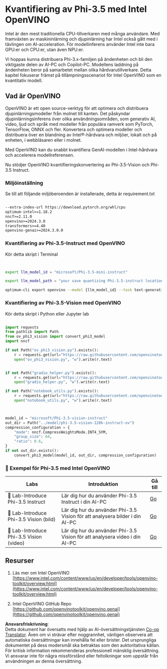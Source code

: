 <!--
CO_OP_TRANSLATOR_METADATA:
{
  "original_hash": "3139a6a82f357a9f90f1fe51c4caf65a",
  "translation_date": "2025-05-09T13:56:56+00:00",
  "source_file": "md/01.Introduction/04/UsingIntelOpenVINOQuantifyingPhi.md",
  "language_code": "sv"
}
-->
# **Kvantifiering av Phi-3.5 med Intel OpenVINO**

Intel är den mest traditionella CPU-tillverkaren med många användare. Med framväxten av maskininlärning och djupinlärning har Intel också gått med i tävlingen om AI-acceleration. För modellinferens använder Intel inte bara GPU:er och CPU:er, utan även NPU:er.

Vi hoppas kunna distribuera Phi-3.x-familjen på ändenheten och bli den viktigaste delen av AI-PC och Copilot-PC. Modellens laddning på ändenheten beror på samarbetet mellan olika hårdvarutillverkare. Detta kapitel fokuserar främst på tillämpningsscenariot för Intel OpenVINO som en kvantitativ modell.

## **Vad är OpenVINO**

OpenVINO är ett open source-verktyg för att optimera och distribuera djupinlärningsmodeller från molnet till kanten. Det påskyndar djupinlärningsinferens över olika användningsområden, som generativ AI, video, ljud och språk med modeller från populära ramverk som PyTorch, TensorFlow, ONNX och fler. Konvertera och optimera modeller och distribuera över en blandning av Intel®-hårdvara och miljöer, lokalt och på enheten, i webbläsaren eller i molnet.

Med OpenVINO kan du snabbt kvantifiera GenAI-modellen i Intel-hårdvara och accelerera modellreferensen.

Nu stödjer OpenVINO kvantifieringskonvertering av Phi-3.5-Vision och Phi-3.5 Instruct.

### **Miljöinställning**

Se till att följande miljöberoenden är installerade, detta är requirement.txt

```txt

--extra-index-url https://download.pytorch.org/whl/cpu
optimum-intel>=1.18.2
nncf>=2.11.0
openvino>=2024.3.0
transformers>=4.40
openvino-genai>=2024.3.0.0

```

### **Kvantifiering av Phi-3.5-Instruct med OpenVINO**

Kör detta skript i Terminal

```bash


export llm_model_id = "microsoft/Phi-3.5-mini-instruct"

export llm_model_path = "your save quantizing Phi-3.5-instruct location"

optimum-cli export openvino --model {llm_model_id} --task text-generation-with-past --weight-format int4 --group-size 128 --ratio 0.6  --sym  --trust-remote-code {llm_model_path}


```

### **Kvantifiering av Phi-3.5-Vision med OpenVINO**

Kör detta skript i Python eller Jupyter lab

```python

import requests
from pathlib import Path
from ov_phi3_vision import convert_phi3_model
import nncf

if not Path("ov_phi3_vision.py").exists():
    r = requests.get(url="https://raw.githubusercontent.com/openvinotoolkit/openvino_notebooks/latest/notebooks/phi-3-vision/ov_phi3_vision.py")
    open("ov_phi3_vision.py", "w").write(r.text)


if not Path("gradio_helper.py").exists():
    r = requests.get(url="https://raw.githubusercontent.com/openvinotoolkit/openvino_notebooks/latest/notebooks/phi-3-vision/gradio_helper.py")
    open("gradio_helper.py", "w").write(r.text)

if not Path("notebook_utils.py").exists():
    r = requests.get(url="https://raw.githubusercontent.com/openvinotoolkit/openvino_notebooks/latest/utils/notebook_utils.py")
    open("notebook_utils.py", "w").write(r.text)



model_id = "microsoft/Phi-3.5-vision-instruct"
out_dir = Path("../model/phi-3.5-vision-128k-instruct-ov")
compression_configuration = {
    "mode": nncf.CompressWeightsMode.INT4_SYM,
    "group_size": 64,
    "ratio": 0.6,
}
if not out_dir.exists():
    convert_phi3_model(model_id, out_dir, compression_configuration)

```

### **🤖 Exempel för Phi-3.5 med Intel OpenVINO**

| Labs    | Introduktion | Gå till |
| -------- | ----------- | ------- |
| 🚀 Lab-Introduce Phi-3.5 Instruct  | Lär dig hur du använder Phi-3.5 Instruct i din AI-PC    |  [Go](../../../../../code/09.UpdateSamples/Aug/intel-phi35-instruct-zh.ipynb)    |
| 🚀 Lab-Introduce Phi-3.5 Vision (bild) | Lär dig hur du använder Phi-3.5 Vision för att analysera bilder i din AI-PC      |  [Go](../../../../../code/09.UpdateSamples/Aug/intel-phi35-vision-img.ipynb)    |
| 🚀 Lab-Introduce Phi-3.5 Vision (video)   | Lär dig hur du använder Phi-3.5 Vision för att analysera video i din AI-PC    |  [Go](../../../../../code/09.UpdateSamples/Aug/intel-phi35-vision-video.ipynb)    |

## **Resurser**

1. Läs mer om Intel OpenVINO [https://www.intel.com/content/www/us/en/developer/tools/openvino-toolkit/overview.html](https://www.intel.com/content/www/us/en/developer/tools/openvino-toolkit/overview.html)

2. Intel OpenVINO GitHub Repo [https://github.com/openvinotoolkit/openvino.genai](https://github.com/openvinotoolkit/openvino.genai)

**Ansvarsfriskrivning**:  
Detta dokument har översatts med hjälp av AI-översättningstjänsten [Co-op Translator](https://github.com/Azure/co-op-translator). Även om vi strävar efter noggrannhet, vänligen observera att automatiska översättningar kan innehålla fel eller brister. Det ursprungliga dokumentet på dess modersmål ska betraktas som den auktoritativa källan. För kritisk information rekommenderas professionell mänsklig översättning. Vi ansvarar inte för några missförstånd eller feltolkningar som uppstår från användningen av denna översättning.